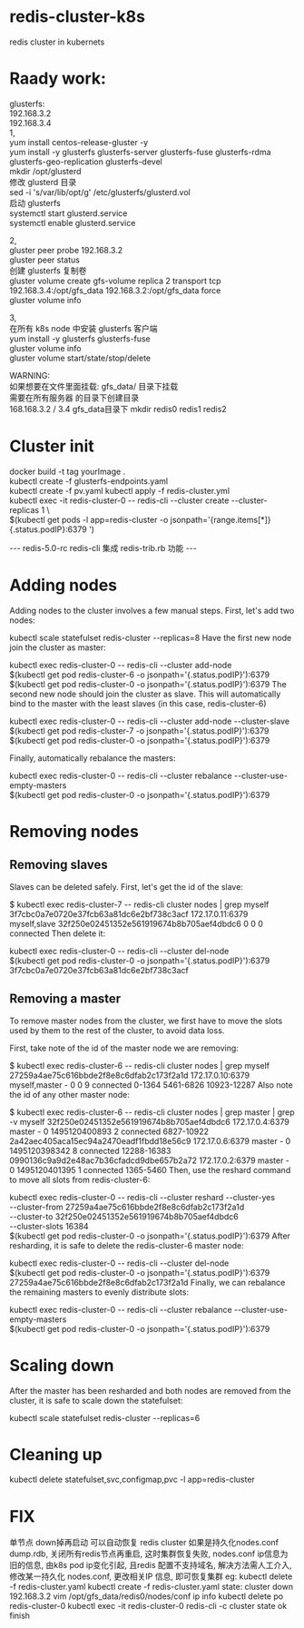 # redis-cluster-k8s
redis cluster in kubernets

# Raady work:  
glusterfs:  
192.168.3.2  
192.168.3.4  
1,  
yum install centos-release-gluster -y  
yum install -y glusterfs glusterfs-server glusterfs-fuse glusterfs-rdma glusterfs-geo-replication glusterfs-devel  
mkdir /opt/glusterd  
修改 glusterd 目录  
sed -i 's/var\/lib/opt/g' /etc/glusterfs/glusterd.vol  
启动 glusterfs  
systemctl start glusterd.service  
systemctl enable glusterd.service  
  
2,  
gluster peer probe 192.168.3.2  
gluster peer status  
创建 glusterfs 复制卷  
gluster volume create gfs-volume replica 2 transport tcp 192.168.3.4:/opt/gfs_data 192.168.3.2:/opt/gfs_data force  
gluster volume info  
  
3,  
在所有 k8s node 中安装 glusterfs 客户端  
yum install -y glusterfs glusterfs-fuse  
gluster volume info  
gluster volume start/state/stop/delete <volume-name>  
  
WARNING:  
如果想要在文件里面挂载: gfs_data/ 目录下挂载  
需要在所有服务器 的目录下创建目录  
168.168.3.2 / 3.4 gfs_data目录下 mkdir redis0 redis1 redis2  

# Cluster init
docker build -t tag yourImage .  
kubectl create -f glusterfs-endpoints.yaml  
kubectl create -f pv.yaml
kubectl apply -f redis-cluster.yml  
kubectl exec -it redis-cluster-0 -- redis-cli --cluster create --cluster-replicas 1 \  
$(kubectl get pods -l app=redis-cluster -o jsonpath='{range.items[*]}{.status.podIP}:6379 ')  

---  redis-5.0-rc redis-cli 集成 redis-trib.rb 功能 ---  
# Adding nodes
Adding nodes to the cluster involves a few manual steps. First, let's add two nodes:

kubectl scale statefulset redis-cluster --replicas=8
Have the first new node join the cluster as master:

kubectl exec redis-cluster-0 -- redis-cli --cluster add-node \
$(kubectl get pod redis-cluster-6 -o jsonpath='{.status.podIP}'):6379 \
$(kubectl get pod redis-cluster-0 -o jsonpath='{.status.podIP}'):6379
The second new node should join the cluster as slave. This will automatically bind to the master with the least slaves (in this case, redis-cluster-6)

kubectl exec redis-cluster-0 -- redis-cli --cluster add-node --cluster-slave \
$(kubectl get pod redis-cluster-7 -o jsonpath='{.status.podIP}'):6379 \
$(kubectl get pod redis-cluster-0 -o jsonpath='{.status.podIP}'):6379  

Finally, automatically rebalance the masters:  

kubectl exec redis-cluster-0 -- redis-cli --cluster rebalance --cluster-use-empty-masters \
$(kubectl get pod redis-cluster-0 -o jsonpath='{.status.podIP}'):6379
# Removing nodes
## Removing slaves
Slaves can be deleted safely. First, let's get the id of the slave:

$ kubectl exec redis-cluster-7 -- redis-cli cluster nodes | grep myself
3f7cbc0a7e0720e37fcb63a81dc6e2bf738c3acf 172.17.0.11:6379 myself,slave 32f250e02451352e561919674b8b705aef4dbdc6 0 0 0 connected
Then delete it:

kubectl exec redis-cluster-0 -- redis-cli --cluster del-node \
$(kubectl get pod redis-cluster-0 -o jsonpath='{.status.podIP}'):6379 \
3f7cbc0a7e0720e37fcb63a81dc6e2bf738c3acf
## Removing a master
To remove master nodes from the cluster, we first have to move the slots used by them to the rest of the cluster, to avoid data loss.

First, take note of the id of the master node we are removing:

$ kubectl exec redis-cluster-6 -- redis-cli cluster nodes | grep myself
27259a4ae75c616bbde2f8e8c6dfab2c173f2a1d 172.17.0.10:6379 myself,master - 0 0 9 connected 0-1364 5461-6826 10923-12287
Also note the id of any other master node:

$ kubectl exec redis-cluster-6 -- redis-cli cluster nodes | grep master | grep -v myself
32f250e02451352e561919674b8b705aef4dbdc6 172.17.0.4:6379 master - 0 1495120400893 2 connected 6827-10922
2a42aec405aca15ec94a2470eadf1fbdd18e56c9 172.17.0.6:6379 master - 0 1495120398342 8 connected 12288-16383
0990136c9a9d2e48ac7b36cfadcd9dbe657b2a72 172.17.0.2:6379 master - 0 1495120401395 1 connected 1365-5460
Then, use the reshard command to move all slots from redis-cluster-6:

kubectl exec redis-cluster-0 -- redis-cli --cluster reshard --cluster-yes \
--cluster-from 27259a4ae75c616bbde2f8e8c6dfab2c173f2a1d \
--cluster-to 32f250e02451352e561919674b8b705aef4dbdc6 \
--cluster-slots 16384 \
$(kubectl get pod redis-cluster-0 -o jsonpath='{.status.podIP}'):6379
After resharding, it is safe to delete the redis-cluster-6 master node:

kubectl exec redis-cluster-0 -- redis-cli --cluster del-node \
$(kubectl get pod redis-cluster-0 -o jsonpath='{.status.podIP}'):6379 \
27259a4ae75c616bbde2f8e8c6dfab2c173f2a1d
Finally, we can rebalance the remaining masters to evenly distribute slots:

kubectl exec redis-cluster-0 -- redis-cli --cluster rebalance --cluster-use-empty-masters \
$(kubectl get pod redis-cluster-0 -o jsonpath='{.status.podIP}'):6379
# Scaling down
After the master has been resharded and both nodes are removed from the cluster, it is safe to scale down the statefulset:

kubectl scale statefulset redis-cluster --replicas=6
# Cleaning up
kubectl delete statefulset,svc,configmap,pvc -l app=redis-cluster

# FIX
单节点 down掉再启动 可以自动恢复 redis cluster
如果是持久化nodes.conf dump.rdb, 关闭所有redis节点再重启, 这时集群恢复失败, nodes.conf ip信息为旧的信息, 由k8s pod ip变化引起, 且redis 配置不支持域名, 解决方法需人工介入, 修改某一持久化 nodes.conf, 更改相关IP 信息, 即可恢复集群
eg:
kubectl delete -f redis-cluster.yaml
kubectl create -f redis-cluster.yaml
state: cluster down
192.168.3.2 vim /opt/gfs_data/redis0/nodes/conf  ip info
kubectl delete po redis-cluster-0
kubectl exec -it redis-cluster-0 
redis-cli -c 
cluster state ok
finish



